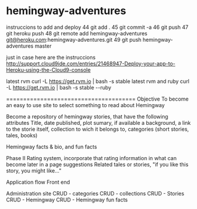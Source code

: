 hemingway-adventures
=====================
instruccions to add and deploy
   44  git add .
   45  git commit -a
   46  git push
   47  git heroku push
   48  git remote add  hemingway-adventures git@heroku.com:hemingway-adventures.git
   49  git push hemingway-adventures master
   
   just in case here are the instruccions
   http://support.cloud9ide.com/entries/21468947-Deploy-your-app-to-Heroku-using-the-Cloud9-console
   
   latest rvm
   curl -L https://get.rvm.io | bash -s stable
   latest rvm and ruby
   curl -L https://get.rvm.io | bash -s stable --ruby
   
======================================
Objective
To become an easy to use site to select something to read about Hemingway

Become a repository of hemingway stories, that have the following attributes
Title, date published, plot sumary, if available a background, 
a link to the storie itself, collection to wich it belongs to,
categories (short stories, tales, books)

Hemingway facts & bio, and fun facts

Phase II
Rating system, 
incorporate that rating information in what can become later in a 
page suggestions
Related tales or stories, "if you like this story, you might like..."

Application flow
Front end

Administration site
CRUD - categories
CRUD - collections
CRUD - Stories
CRUD - Hemingway
CRUD - Hemingway fun facts






